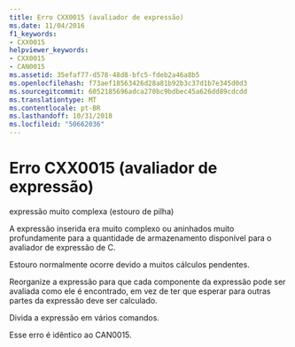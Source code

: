 ```yaml
---
title: Erro CXX0015 (avaliador de expressão)
ms.date: 11/04/2016
f1_keywords:
- CXX0015
helpviewer_keywords:
- CXX0015
- CAN0015
ms.assetid: 35efaf77-d578-48d8-bfc5-fdeb2a46a8b5
ms.openlocfilehash: f73aef18563426d28a81b92b3c37d1b7e345d0d3
ms.sourcegitcommit: 6052185696adca270bc9bdbec45a626dd89cdcdd
ms.translationtype: MT
ms.contentlocale: pt-BR
ms.lasthandoff: 10/31/2018
ms.locfileid: "50662036"
---
```

# <a name="expression-evaluator-error-cxx0015"></a>Erro CXX0015 (avaliador de expressão)

expressão muito complexa (estouro de pilha)

A expressão inserida era muito complexo ou aninhados muito profundamente para a quantidade de armazenamento disponível para o avaliador de expressão de C.

Estouro normalmente ocorre devido a muitos cálculos pendentes.

Reorganize a expressão para que cada componente da expressão pode ser avaliada como ele é encontrado, em vez de ter que esperar para outras partes da expressão deve ser calculado.

Divida a expressão em vários comandos.

Esse erro é idêntico ao CAN0015.
